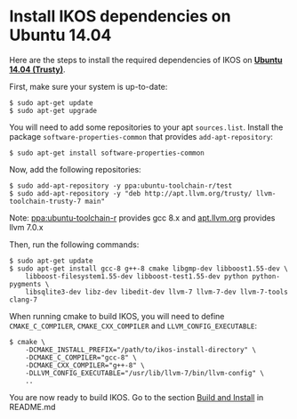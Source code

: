 Install IKOS dependencies on Ubuntu 14.04
=========================================

Here are the steps to install the required dependencies of IKOS on **[Ubuntu 14.04 (Trusty)](http://releases.ubuntu.com/14.04/)**.

First, make sure your system is up-to-date:

```
$ sudo apt-get update
$ sudo apt-get upgrade
```

You will need to add some repositories to your apt `sources.list`. Install the package `software-properties-common` that provides `add-apt-repository`:

```
$ sudo apt-get install software-properties-common
```

Now, add the following repositories:

```
$ sudo add-apt-repository -y ppa:ubuntu-toolchain-r/test
$ sudo add-apt-repository -y "deb http://apt.llvm.org/trusty/ llvm-toolchain-trusty-7 main"
```

Note: [ppa:ubuntu-toolchain-r](https://launchpad.net/~ubuntu-toolchain-r/+archive/ubuntu/test) provides gcc 8.x and [apt.llvm.org](http://apt.llvm.org/) provides llvm 7.0.x

Then, run the following commands:

```
$ sudo apt-get update
$ sudo apt-get install gcc-8 g++-8 cmake libgmp-dev libboost1.55-dev \
    libboost-filesystem1.55-dev libboost-test1.55-dev python python-pygments \
    libsqlite3-dev libz-dev libedit-dev llvm-7 llvm-7-dev llvm-7-tools clang-7
```

When running cmake to build IKOS, you will need to define `CMAKE_C_COMPILER`, `CMAKE_CXX_COMPILER` and `LLVM_CONFIG_EXECUTABLE`:

```
$ cmake \
    -DCMAKE_INSTALL_PREFIX="/path/to/ikos-install-directory" \
    -DCMAKE_C_COMPILER="gcc-8" \
    -DCMAKE_CXX_COMPILER="g++-8" \
    -DLLVM_CONFIG_EXECUTABLE="/usr/lib/llvm-7/bin/llvm-config" \
    ..
```

You are now ready to build IKOS. Go to the section [Build and Install](../../README.md#build-and-install) in README.md
